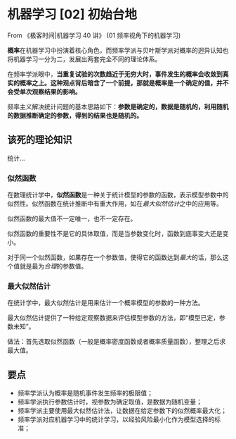 # 机器学习 [02] 初始台地

From 《极客时间|机器学习 40 讲》 (01 频率视角下的机器学习)

**概率**在机器学习中扮演着核心角色，而频率学派与贝叶斯学派对概率的迥异认知也将机器学习一分为二，发展出两套完全不同的理论体系。

在频率学派眼中，**当重复试验的次数趋近于无穷大时，事件发生的概率会收敛到真实的概率之上。这种观点背后暗含了一个前提，那就是概率是一个确定的值，并不会受单次观察结果的影响。**

频率主义解决统计问题的基本思路如下：**参数是确定的，数据是随机的，利用随机的数据推断确定的参数，得到的结果也是随机的。**

## 该死的理论知识

统计...

### 似然函数

在数理统计学中，**似然函数**是一种关于统计模型的参数的函数，表示模型参数中的似然性。似然函数在统计推断中有重大作用，如在*最大似然估计*之中的应用等。

似然函数的最大值不一定唯一，也不一定存在。

似然函数的重要性不是它的具体取值，而是当参数变化时，函数到底事变大还是变小。

对于同一个似然函数，如果存在一个参数值，使得它的函数达到*最大*的话，那么这个值就是最为*合理*的参数值。

### 最大似然估计

在统计学中，最大似然估计是用来估计一个概率模型的参数的一种方法。

最大似然估计提供了一种给定观察数据来评估模型参数的方法，即“模型已定，参数未知”。

做法：首先选取似然函数（一般是概率密度函数或者概率质量函数），整理之后求最大值。

## 要点

* 频率学派认为概率是随机事件发生频率的极限值；
* 频率学派执行参数估计时，视参数为确定取值，是数据为随机变量；
* 频率学派主要使用最大似然估计法，让数据在给定参数下的似然概率最大化；
* 频率学派对应机器学习中的统计学习，以经验风险最小化作为模型选择的标准；



